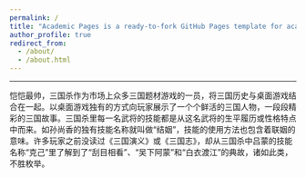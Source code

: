 ```yaml
---
permalink: /
title: "Academic Pages is a ready-to-fork GitHub Pages template for academic personal websites"
author_profile: true
redirect_from: 
  - /about/
  - /about.html
---
```



------
恺恺最帅，三国杀作为市场上众多三国题材游戏的一员，将三国历史与桌面游戏结合在一起。以桌面游戏独有的方式向玩家展示了一个个鲜活的三国人物，一段段精彩的三国故事。三国杀里每一名武将的技能都是从这名武将的生平履历或性格特点中而来。如孙尚香的独有技能名称就叫做“结姻”，技能的使用方法也包含着联姻的意味。许多玩家之前没读过《三国演义》或《三国志》，却从三国杀中吕蒙的技能名称“克己”里了解到了“刮目相看”、“吴下阿蒙”和“白衣渡江”的典故，诸如此类，不胜枚举。
